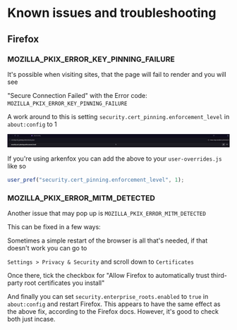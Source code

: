 # Known issues and troubleshooting

## Firefox

### MOZILLA_PKIX_ERROR_KEY_PINNING_FAILURE

It's possible when visiting sites, that the page will fail to render and you will see

"Secure Connection Failed" with the Error code: `MOZILLA_PKIX_ERROR_KEY_PINNING_FAILURE`

A work around to this is setting `security.cert_pinning.enforcement_level` in `about:config` to 1

![alt text](firefox.png)

If you're using arkenfox you can add the above to your `user-overrides.js` like so

```js
user_pref("security.cert_pinning.enforcement_level", 1);
```

### MOZILLA_PKIX_ERROR_MITM_DETECTED

Another issue that may pop up is `MOZILLA_PKIX_ERROR_MITM_DETECTED`

This can be fixed in a few ways:

Sometimes a simple restart of the browser is all that's needed, if that doesn't work you can go to

`Settings > Privacy & Security` and scroll down to `Certificates`

Once there, tick the checkbox for "Allow Firefox to automatically trust third-party root certificates you install"

And finally you can set `security.enterprise_roots.enabled` to `true` in `about:config` and restart Firefox. This appears to have the same effect as the above fix, according to the Firefox docs. However, it's good to check both just incase.

